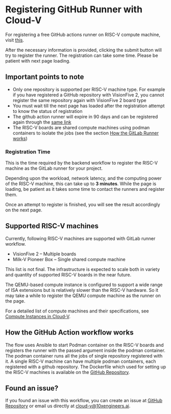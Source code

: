 # Registering GitHub Runner with Cloud-V

For registering a free GitHub actions runner on RISC-V compute machine, visit [this](https://cloud-v.co/github-riscv-runner).

After the necessary information is provided, clicking the submit button will try to register the runner. The registration can take some time. Please be patient with next page loading. 

## Important points to note

- Only one repository is supported per RISC-V machine type. For example if you have registered a GitHub repository with VisionFive 2, you cannot register the same repository again with VisionFive 2 board type
- You must wait till the next page has loaded after the registration attempt to know the status of registration
- The github action runner will expire in 90 days and can be registered again through the [same link](https://cloud-v.co/github-riscv-runner)
- The RISC-V boards are shared compute machines using podman containers to isolate the jobs (see the section [How the GitLab Runner works](#how-the-github-action-workflow-works))

### Registration Time

This is the time required by the backend workflow to register the RISC-V machine as the GitLab runner for your project. 

Depending upon the workload, network latency, and the computing power of the RISC-V machine, this can take up to **3 minutes**. While the page is loading, be patient as it takes some time to contact the runners and register them.

Once an attempt to register is finished, you will see the result accordingly on the next page.

## Supported RISC-V machines

Currently, following RISC-V machines are supported with GitLab runner workflow.

- VisionFive 2 – Multiple boards
- Milk-V Pioneer Box – Single shared compute machine

This list is not final. The infrastructure is expected to scale both in variety and quantity of supported RISC-V boards in the near future.

The QEMU-based compute instance is configured to support a wide range of ISA extensions but is relatively slower than the RISC-V hardware. So it may take a while to register the QEMU compute machine as the runner on the page.

For a detailed list of compute machines and their specifications, see [Compute Instances in Cloud‑V](compute_instances.md).

## How the GitHub Action workflow works

The flow uses Ansible to start Podman container on the RISC-V boards and registers the runner with the passed argument inside the podman container. The podman container runs all the jobs of single repository registered with it. A single RISC-V machine can have multiple podman containers, each registered with a github repository. The Dockerfile which used for setting up the RISC-V machines is available on the [GitHub Repository](https://github.com/alitariq4589/github-actions-riscv).

## Found an issue?

If you found an issue with this workflow, you can create an issue at [GitHub Repository](https://github.com/alitariq4589/github-actions-riscv) or email us directly at cloud-v@10xengineers.ai.